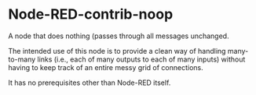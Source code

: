 # Node-RED-contrib-noop

A node that does nothing (passes through all messages unchanged.

The intended use of this node is to provide a clean way of handling many-to-many links (i.e., each of many outputs to each of many inputs) without having to keep track of an entire messy grid of connections.

It has no prerequisites other than Node-RED itself.


